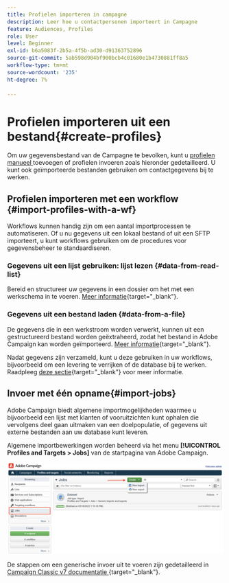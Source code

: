 ```yaml
---
title: Profielen importeren in campagne
description: Leer hoe u contactpersonen importeert in Campagne
feature: Audiences, Profiles
role: User
level: Beginner
exl-id: b6a5083f-2b5a-4f5b-ad30-d91363752896
source-git-commit: 5ab598d904bf900bcb4c01680e1b4730881ff8a5
workflow-type: tm+mt
source-wordcount: '235'
ht-degree: 7%

---
```


# Profielen importeren uit een bestand{#create-profiles}

Om uw gegevensbestand van de Campagne te bevolken, kunt u [ profielen manueel ](create-profiles.md) toevoegen of profielen invoeren zoals hieronder gedetailleerd. U kunt ook geïmporteerde bestanden gebruiken om contactgegevens bij te werken.

## Profielen importeren met een workflow {#import-profiles-with-a-wf}

Workflows kunnen handig zijn om een aantal importprocessen te automatiseren. Of u nu gegevens uit een lokaal bestand of uit een SFTP importeert, u kunt workflows gebruiken om de procedures voor gegevensbeheer te standaardiseren.

### Gegevens uit een lijst gebruiken: lijst lezen {#data-from-read-list}

Bereid en structureer uw gegevens in een dossier om het met een werkschema in te voeren. [Meer informatie](https://experienceleague.adobe.com/docs/campaign/automation/workflows/wf-activities/targeting-activities/read-list.html?lang=nl-NL){target="_blank"}.

### Gegevens uit een bestand laden {#data-from-a-file}

De gegevens die in een werkstroom worden verwerkt, kunnen uit een gestructureerd bestand worden geëxtraheerd, zodat het bestand in Adobe Campaign kan worden geïmporteerd. [Meer informatie](https://experienceleague.adobe.com/docs/campaign/automation/workflows/wf-activities/action-activities/data-loading--file-.html?lang=nl-NL){target="_blank"}.

Nadat gegevens zijn verzameld, kunt u deze gebruiken in uw workflows, bijvoorbeeld om een levering te verrijken of de database bij te werken. Raadpleeg [deze sectie](https://experienceleague.adobe.com/docs/campaign/automation/workflows/introduction/use-workflow-data.html?lang=nl-NL){target="_blank"} voor meer informatie.

## Invoer met één opname{#import-jobs}

Adobe Campaign biedt algemene importmogelijkheden waarmee u bijvoorbeeld een lijst met klanten of vooruitzichten kunt ophalen die vervolgens deel gaan uitmaken van een doelpopulatie, of gegevens uit externe bestanden aan uw database kunt leveren.

Algemene importbewerkingen worden beheerd via het menu **[!UICONTROL Profiles and Targets > Jobs]** van de startpagina van Adobe Campaign.

![](assets/new-import-job.png)

De stappen om een generische invoer uit te voeren zijn gedetailleerd in [ Campaign Classic v7 documentatie ](https://experienceleague.adobe.com/docs/campaign-classic/using/getting-started/importing-and-exporting-data/generic-imports-exports/about-generic-imports-exports.html?lang=nl-NL){target="_blank"}.
